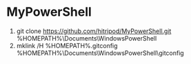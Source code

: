 MyPowerShell
============

1. git clone https://github.com/hitripod/MyPowerShell.git %HOMEPATH%\Documents\WindowsPowerShell
2. mklink /H %HOMEPATH%\.gitconfig %HOMEPATH%\Documents\WindowsPowerShell\gitconfig
